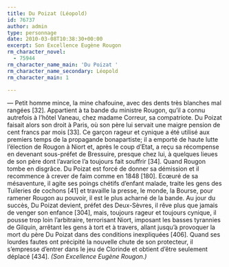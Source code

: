 ```yaml
---
title: Du Poizat (Léopold)
id: 76737
author: admin
type: personnage
date: 2010-03-08T10:38:30+00:00
excerpt: Son Excellence Eugène Rougon
rm_character_novel:
  - 75944
rm_character_name_main: 'Du Poizat '
rm_character_name_secondary: Léopold
rm_character_main: 1

---
```

— Petit homme mince, la mine chafouine, avec des dents très blanches mal rangées [32]. Appartient à ta bande du ministre Rougon, qu&rsquo;il a connu autrefois à l&rsquo;hôtel Vaneau, chez madame Correur, sa compatriote. Du Poizat faisait alors son droit à Paris, où son père lui servait une maigre pension de cent francs par mois [33]. Ce garçon rageur et cynique a été utilisé aux premiers temps de la propagande bonapartiste; il a emporté de haute lutte l&rsquo;élection de Rougon à Niort et, après le coup d&rsquo;Etat, a reçu sa récompense en devenant sous-préfet de Bressuire, presque chez lui, à quelques lieues de son père dont l&rsquo;avarice l&rsquo;a toujours fait souffrir [34]. Quand Rougon tombe en disgrâce. Du Poizat est forcé de donner sa démission et il recommence à crever de faim comme en 1848 [180]. Ecœuré de sa mésaventure, il agite ses poings chétifs d&rsquo;enfant malade, traite les gens des Tuileries de cochons [41] et travaille la presse, le monde, la Bourse, pour ramener Rougon au pouvoir, il est le plus acharné de la bande. Au jour du succès, Du Poizat devient, préfet des Deux-Sèvres, il rêve plus que jamais de venger son enfance [304], mais, toujours rageur et toujours cynique, il pousse trop loin l&rsquo;arbitraire, terrorisant Niort, imposant les basses tyrannies de Gilquin, arrêtant les gens à tort et à travers, allant jusqu&rsquo;à provoquer la mort du père Du Poizat dans des conditions inexpliquées [406]. Quand ses lourdes fautes ont précipité la nouvelle chute de son protecteur, il s&rsquo;empresse d&rsquo;entrer dans le jeu de Clorinde et obtient d&rsquo;être seulement déplacé [434]. _(Son Excellence Eugène Rougon.)_